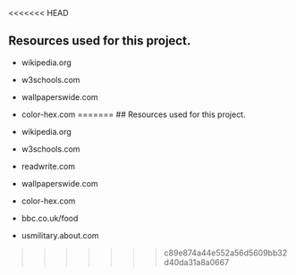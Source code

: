 <<<<<<< HEAD
## Resources used for this project.

- wikipedia.org
- w3schools.com
- wallpaperswide.com
- color-hex.com
=======
﻿## Resources used for this project.

- wikipedia.org
- w3schools.com
- readwrite.com
- wallpaperswide.com
- color-hex.com
- bbc.co.uk/food
- usmilitary.about.com
>>>>>>> c89e874a44e552a56d5609bb32d40da31a8a0667


